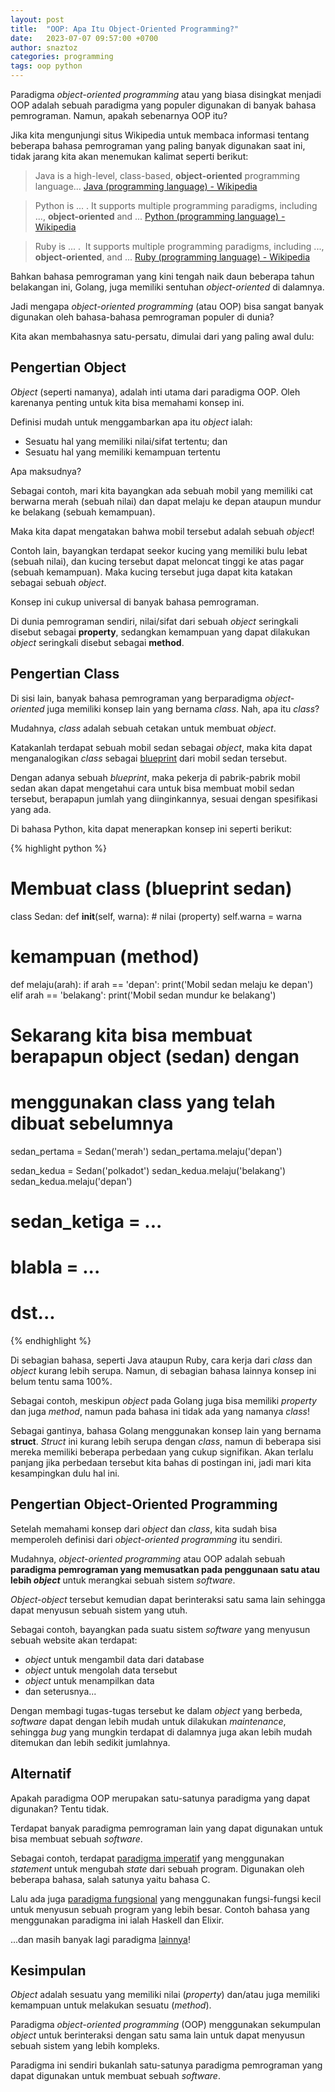 ```yaml
---
layout: post
title:  "OOP: Apa Itu Object-Oriented Programming?"
date:   2023-07-07 09:57:00 +0700
author: snaztoz
categories: programming
tags: oop python
---
```


Paradigma *object-oriented programming* atau yang biasa disingkat menjadi OOP adalah sebuah paradigma yang populer digunakan di banyak bahasa pemrograman. Namun, apakah sebenarnya OOP itu?

Jika kita mengunjungi situs Wikipedia untuk membaca informasi tentang beberapa bahasa pemrograman yang paling banyak digunakan saat ini, tidak jarang kita akan menemukan kalimat seperti berikut:

> Java is a high-level, class-based, **object-oriented** programming language... [Java (programming language) - Wikipedia](https://en.wikipedia.org/wiki/Java_(programming_language))

> Python is ... . It supports multiple programming paradigms, including ..., **object-oriented** and ... [Python (programming language) - Wikipedia](https://en.wikipedia.org/wiki/Python_(programming_language))

> Ruby is ... .  It supports multiple programming paradigms, including ..., **object-oriented**, and ... [Ruby (programming language) - Wikipedia](https://en.wikipedia.org/wiki/Ruby_(programming_language))

Bahkan bahasa pemrograman yang kini tengah naik daun beberapa tahun belakangan ini, Golang, juga memiliki sentuhan *object-oriented* di dalamnya.

Jadi mengapa *object-oriented programming* (atau OOP) bisa sangat banyak digunakan oleh bahasa-bahasa pemrograman populer di dunia?

Kita akan membahasnya satu-persatu, dimulai dari yang paling awal dulu:

## Pengertian Object

*Object* (seperti namanya), adalah inti utama dari paradigma OOP. Oleh karenanya penting untuk kita bisa memahami konsep ini.

Definisi mudah untuk menggambarkan apa itu *object* ialah:
* Sesuatu hal yang memiliki nilai/sifat tertentu; dan
* Sesuatu hal yang memiliki kemampuan tertentu

Apa maksudnya?

Sebagai contoh, mari kita bayangkan ada sebuah mobil yang memiliki cat berwarna merah (sebuah nilai) dan dapat melaju ke depan ataupun mundur ke belakang (sebuah kemampuan).

Maka kita dapat mengatakan bahwa mobil tersebut adalah sebuah *object*!

Contoh lain, bayangkan terdapat seekor kucing yang memiliki bulu lebat (sebuah nilai), dan kucing tersebut dapat meloncat tinggi ke atas pagar (sebuah kemampuan). Maka kucing tersebut juga dapat kita katakan sebagai sebuah *object*.

Konsep ini cukup universal di banyak bahasa pemrograman.

Di dunia pemrograman sendiri, nilai/sifat dari sebuah *object* seringkali disebut sebagai **property**, sedangkan kemampuan yang dapat dilakukan *object* seringkali disebut sebagai **method**.

## Pengertian Class

Di sisi lain, banyak bahasa pemrograman yang berparadigma *object-oriented* juga memiliki konsep lain yang bernama *class*. Nah, apa itu *class*?

Mudahnya, *class* adalah sebuah cetakan untuk membuat *object*.

Katakanlah terdapat sebuah mobil sedan sebagai *object*, maka kita dapat menganalogikan *class* sebagai [blueprint](https://en.wikipedia.org/wiki/Blueprint) dari mobil sedan tersebut.

Dengan adanya sebuah *blueprint*, maka pekerja di pabrik-pabrik mobil sedan akan dapat mengetahui cara untuk bisa membuat mobil sedan tersebut, berapapun jumlah yang diinginkannya, sesuai dengan spesifikasi yang ada.

Di bahasa Python, kita dapat menerapkan konsep ini seperti berikut:

{% highlight python %}
# Membuat class (blueprint sedan)
class Sedan:
  def __init__(self, warna):
    # nilai (property)
    self.warna = warna

  # kemampuan (method)
  def melaju(arah):
    if arah == 'depan':
      print('Mobil sedan melaju ke depan')
    elif arah == 'belakang':
      print('Mobil sedan mundur ke belakang')


# Sekarang kita bisa membuat berapapun object (sedan) dengan
# menggunakan class yang telah dibuat sebelumnya
sedan_pertama = Sedan('merah')
sedan_pertama.melaju('depan')

sedan_kedua = Sedan('polkadot')
sedan_kedua.melaju('belakang')
sedan_kedua.melaju('depan')

# sedan_ketiga = ...
# blabla = ...
# dst...
{% endhighlight %}

Di sebagian bahasa, seperti Java ataupun Ruby, cara kerja dari *class* dan *object* kurang lebih serupa. Namun, di sebagian bahasa lainnya konsep ini belum tentu sama 100%.

Sebagai contoh, meskipun *object* pada Golang juga bisa memiliki *property* dan juga *method*, namun pada bahasa ini tidak ada yang namanya *class*!

Sebagai gantinya, bahasa Golang menggunakan konsep lain yang bernama **struct**. *Struct* ini kurang lebih serupa dengan *class*, namun di beberapa sisi mereka memiliki beberapa perbedaan yang cukup signifikan. Akan terlalu panjang jika perbedaan tersebut kita bahas di postingan ini, jadi mari kita kesampingkan dulu hal ini.

## Pengertian Object-Oriented Programming

Setelah memahami konsep dari *object* dan *class*, kita sudah bisa memperoleh definisi dari *object-oriented programming* itu sendiri.

Mudahnya, *object-oriented programming* atau OOP adalah sebuah **paradigma pemrograman yang memusatkan pada penggunaan satu atau lebih *object*** untuk merangkai sebuah sistem *software*.

*Object-object* tersebut kemudian dapat berinteraksi satu sama lain sehingga dapat menyusun sebuah sistem yang utuh.

Sebagai contoh, bayangkan pada suatu sistem *software* yang menyusun sebuah website akan terdapat:
* *object* untuk mengambil data dari database
* *object* untuk mengolah data tersebut
* *object* untuk menampilkan data
* dan seterusnya...

Dengan membagi tugas-tugas tersebut ke dalam *object* yang berbeda, *software* dapat dengan lebih mudah untuk dilakukan *maintenance*, sehingga *bug* yang mungkin terdapat di dalamnya juga akan lebih mudah ditemukan dan lebih sedikit jumlahnya.

## Alternatif

Apakah paradigma OOP merupakan satu-satunya paradigma yang dapat digunakan? Tentu tidak.

Terdapat banyak paradigma pemrograman lain yang dapat digunakan untuk bisa membuat sebuah *software*.

Sebagai contoh, terdapat [paradigma imperatif](https://en.wikipedia.org/wiki/Imperative_programming) yang menggunakan *statement* untuk mengubah *state* dari sebuah program. Digunakan oleh beberapa bahasa, salah satunya yaitu bahasa C.

Lalu ada juga [paradigma fungsional](https://en.wikipedia.org/wiki/Functional_programming) yang menggunakan fungsi-fungsi kecil untuk menyusun sebuah program yang lebih besar. Contoh bahasa yang menggunakan paradigma ini ialah Haskell dan Elixir.

...dan masih banyak lagi paradigma [lainnya](https://en.wikipedia.org/wiki/Programming_paradigm)!

## Kesimpulan

*Object* adalah sesuatu yang memiliki nilai (*property*) dan/atau juga memiliki kemampuan untuk melakukan sesuatu (*method*).

Paradigma *object-oriented programming* (OOP) menggunakan sekumpulan *object* untuk berinteraksi dengan satu sama lain untuk dapat menyusun sebuah sistem yang lebih kompleks.

Paradigma ini sendiri bukanlah satu-satunya paradigma pemrograman yang dapat digunakan untuk membuat sebuah *software*.
